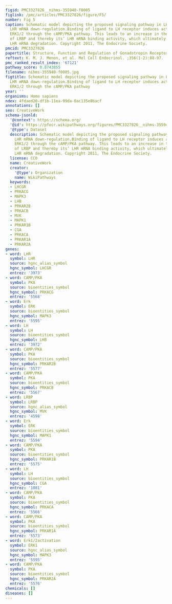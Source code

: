 ```yaml
---
figid: PMC3327826__nihms-355940-f0005
figlink: /pmc/articles/PMC3327826/figure/F5/
number: Fig 5
caption: Schematic model depicting the proposed signaling pathway in LH/hCG-induced
  LHR mRNA down-regulation.Binding of ligand to LH receptor induces activation of
  ERK1/2 through the cAMP/PKA pathway. This leads to an increase in the expression
  of LRBP and thereby its’ LHR mRNA binding activity, which ultimately results in
  LHR mRNA degradation. Copyright 2011, The Endocrine Society.
pmcid: PMC3327826
papertitle: Structure, Function and Regulation of Gonadotropin Receptors- A Perspective.
reftext: K. M. J. Menon, et al. Mol Cell Endocrinol. ;356(1-2):88-97.
pmc_ranked_result_index: '67121'
pathway_score: 0.8743855
filename: nihms-355940-f0005.jpg
figtitle: Schematic model depicting the proposed signaling pathway in LH/hCG-induced
  LHR mRNA down-regulation.Binding of ligand to LH receptor induces activation of
  ERK1/2 through the cAMP/PKA pathway
year: ''
organisms: Homo sapiens
ndex: 4fdaed20-df1b-11ea-99da-0ac135e8bacf
annotations: []
seo: CreativeWork
schema-jsonld:
  '@context': https://schema.org/
  '@id': https://pfocr.wikipathways.org/figures/PMC3327826__nihms-355940-f0005.html
  '@type': Dataset
  description: Schematic model depicting the proposed signaling pathway in LH/hCG-induced
    LHR mRNA down-regulation.Binding of ligand to LH receptor induces activation of
    ERK1/2 through the cAMP/PKA pathway. This leads to an increase in the expression
    of LRBP and thereby its’ LHR mRNA binding activity, which ultimately results in
    LHR mRNA degradation. Copyright 2011, The Endocrine Society.
  license: CC0
  name: CreativeWork
  creator:
    '@type': Organization
    name: WikiPathways
  keywords:
  - LHCGR
  - PRKACG
  - MAPK3
  - LHB
  - PRKAR2B
  - PRKACB
  - MVK
  - MAPK1
  - PRKAR1B
  - CGA
  - PRKACA
  - PRKAR1A
  - PRKAR2A
genes:
- word: LHR
  symbol: LHR
  source: hgnc_alias_symbol
  hgnc_symbol: LHCGR
  entrez: '3973'
- word: CAMP/PKA
  symbol: PKA
  source: bioentities_symbol
  hgnc_symbol: PRKACG
  entrez: '5568'
- word: Erk
  symbol: ERK
  source: bioentities_symbol
  hgnc_symbol: MAPK3
  entrez: '5595'
- word: LH
  symbol: LH
  source: bioentities_symbol
  hgnc_symbol: LHB
  entrez: '3972'
- word: CAMP/PKA
  symbol: PKA
  source: bioentities_symbol
  hgnc_symbol: PRKAR2B
  entrez: '5577'
- word: CAMP/PKA
  symbol: PKA
  source: bioentities_symbol
  hgnc_symbol: PRKACB
  entrez: '5567'
- word: LRBP
  symbol: LRBP
  source: hgnc_alias_symbol
  hgnc_symbol: MVK
  entrez: '4598'
- word: Erk
  symbol: ERK
  source: bioentities_symbol
  hgnc_symbol: MAPK1
  entrez: '5594'
- word: CAMP/PKA
  symbol: PKA
  source: bioentities_symbol
  hgnc_symbol: PRKAR1B
  entrez: '5575'
- word: LH
  symbol: LH
  source: bioentities_symbol
  hgnc_symbol: CGA
  entrez: '1081'
- word: CAMP/PKA
  symbol: PKA
  source: bioentities_symbol
  hgnc_symbol: PRKACA
  entrez: '5566'
- word: CAMP/PKA
  symbol: PKA
  source: bioentities_symbol
  hgnc_symbol: PRKAR1A
  entrez: '5573'
- word: Erk1/2activation
  symbol: ERK1
  source: hgnc_alias_symbol
  hgnc_symbol: MAPK3
  entrez: '5595'
- word: CAMP/PKA
  symbol: PKA
  source: bioentities_symbol
  hgnc_symbol: PRKAR2A
  entrez: '5576'
chemicals: []
diseases: []
---
```

